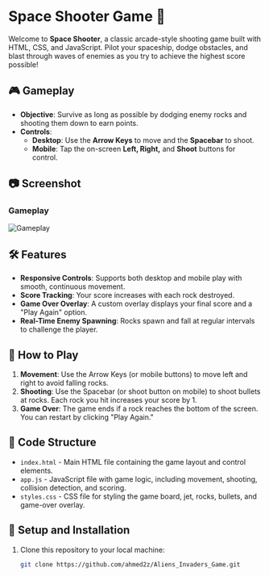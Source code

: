 # Space Shooter Game 🚀

Welcome to **Space Shooter**, a classic arcade-style shooting game built with HTML, CSS, and JavaScript. Pilot your spaceship, dodge obstacles, and blast through waves of enemies as you try to achieve the highest score possible!

## 🎮 Gameplay

- **Objective**: Survive as long as possible by dodging enemy rocks and shooting them down to earn points.
- **Controls**:
  - **Desktop**: Use the **Arrow Keys** to move and the **Spacebar** to shoot.
  - **Mobile**: Tap the on-screen **Left, Right,** and **Shoot** buttons for control.



## 📷 Screenshot

### Gameplay
![Gameplay](https://github.com/user-attachments/assets/c9ec6cfa-95fa-4cb7-b770-1bd3ccb08056)



## 🛠 Features

- **Responsive Controls**: Supports both desktop and mobile play with smooth, continuous movement.
- **Score Tracking**: Your score increases with each rock destroyed.
- **Game Over Overlay**: A custom overlay displays your final score and a "Play Again" option.
- **Real-Time Enemy Spawning**: Rocks spawn and fall at regular intervals to challenge the player.

## 🚀 How to Play

1. **Movement**: Use the Arrow Keys (or mobile buttons) to move left and right to avoid falling rocks.
2. **Shooting**: Use the Spacebar (or shoot button on mobile) to shoot bullets at rocks. Each rock you hit increases your score by 1.
3. **Game Over**: The game ends if a rock reaches the bottom of the screen. You can restart by clicking "Play Again."

## 📂 Code Structure

- `index.html` - Main HTML file containing the game layout and control elements.
- `app.js` - JavaScript file with game logic, including movement, shooting, collision detection, and scoring.
- `styles.css` - CSS file for styling the game board, jet, rocks, bullets, and game-over overlay.

## 🔧 Setup and Installation

1. Clone this repository to your local machine:
   ```bash
   git clone https://github.com/ahmed2z/Aliens_Invaders_Game.git
